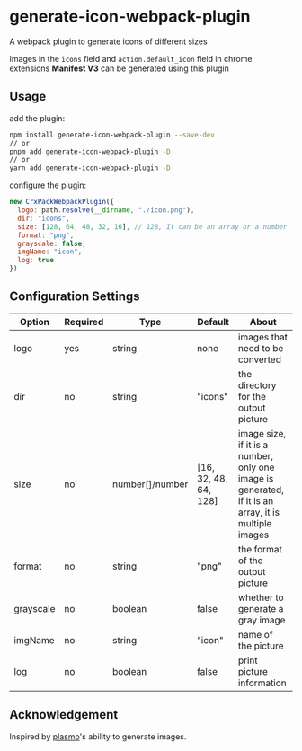 # generate-icon-webpack-plugin

A webpack plugin to generate icons of different sizes

Images in the `icons` field and `action.default_icon` field in chrome extensions **Manifest V3** can be generated using this plugin

## Usage

add the plugin:

``` bash
npm install generate-icon-webpack-plugin --save-dev
// or
pnpm add generate-icon-webpack-plugin -D
// or
yarn add generate-icon-webpack-plugin -D
```

configure the plugin:

``` js
new CrxPackWebpackPlugin({
  logo: path.resolve(__dirname, "./icon.png"),
  dir: "icons",
  size: [128, 64, 48, 32, 16], // 128, It can be an array or a number
  format: "png",
  grayscale: false,
  imgName: "icon",
  log: true
})
```

## Configuration Settings

| Option | Required | Type | Default | About |
|---|---|---|---|---|
| logo | yes | string | none | images that need to be converted |
| dir | no | string | "icons" | the directory for the output picture |
| size | no | number[]/number | [16, 32, 48, 64, 128] | image size, if it is a number, only one image is generated, if it is an array, it is multiple images |
| format | no | string | "png" | the format of the output picture |
| grayscale | no | boolean | false | whether to generate a gray image |
| imgName | no | string | "icon" | name of the picture |
| log | no | boolean | false | print picture information |

## Acknowledgement

Inspired by [plasmo](https://github.com/PlasmoHQ/plasmo)'s ability to generate images.
